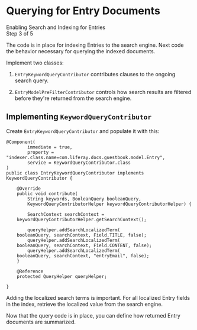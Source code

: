 # Querying for Entry Documents [](id=querying-for-entry-documents)

<div class="learn-path-step">
    <p>Enabling Search and Indexing for Entries<br>Step 3 of 5</p>
</div>

The code is in place for indexing Entries to the search engine. Next code the
behavior necessary for querying the indexed documents.

Implement two classes:

1.  `EntryKeywordQueryContributor` contributes clauses to the ongoing search
    query.

2.  `EntryModelPreFilterContributor` controls how search results are filtered
    before they're returned from the search engine.

## Implementing `KeywordQueryContributor` [](id=implementing-keywordquerycontributor)

Create `EntryKeywordQueryContributor` and populate it with this:

    @Component(
            immediate = true,
            property = "indexer.class.name=com.liferay.docs.guestbook.model.Entry",
            service = KeywordQueryContributor.class
    )
    public class EntryKeywordQueryContributor implements KeywordQueryContributor {

        @Override
        public void contribute(
            String keywords, BooleanQuery booleanQuery,
            KeywordQueryContributorHelper keywordQueryContributorHelper) {

            SearchContext searchContext =
        keywordQueryContributorHelper.getSearchContext();

            queryHelper.addSearchLocalizedTerm(
        booleanQuery, searchContext, Field.TITLE, false);
            queryHelper.addSearchLocalizedTerm(
        booleanQuery, searchContext, Field.CONTENT, false);
            queryHelper.addSearchLocalizedTerm(
        booleanQuery, searchContext, "entryEmail", false);
        }

        @Reference
        protected QueryHelper queryHelper;

    }

Adding the localized search terms is important. For all localized Entry fields
in the index, retrieve the localized value from the search engine.

Now that the query code is in place, you can define how returned Entry documents
are summarized. 
